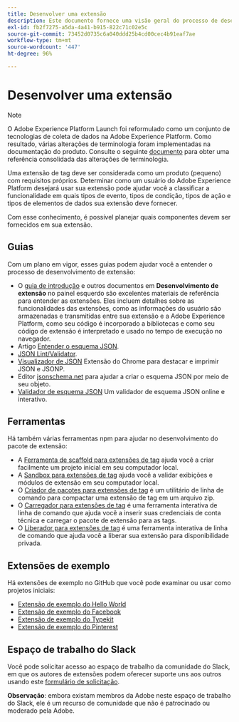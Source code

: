 ```yaml
---
title: Desenvolver uma extensão
description: Este documento fornece uma visão geral do processo de desenvolvimento da extensão de tag, com links para documentações adicionais com processos mais detalhados.
exl-id: fb2f7275-a5da-4a41-b915-822c71c02e5c
source-git-commit: 73452d0735c6a040ddd25b4cd00cec4b91eaf7ae
workflow-type: tm+mt
source-wordcount: '447'
ht-degree: 96%

---
```


# Desenvolver uma extensão

>[!NOTE]
>
>O Adobe Experience Platform Launch foi reformulado como um conjunto de tecnologias de coleta de dados na Adobe Experience Platform. Como resultado, várias alterações de terminologia foram implementadas na documentação do produto. Consulte o seguinte [documento](../../term-updates.md) para obter uma referência consolidada das alterações de terminologia.

Uma extensão de tag deve ser considerada como um produto (pequeno) com requisitos próprios. Determinar como um usuário do Adobe Experience Platform desejará usar sua extensão pode ajudar você a classificar a funcionalidade em quais tipos de evento, tipos de condição, tipos de ação e tipos de elementos de dados sua extensão deve fornecer.

Com esse conhecimento, é possível planejar quais componentes devem ser fornecidos em sua extensão.

## Guias

Com um plano em vigor, esses guias podem ajudar você a entender o processo de desenvolvimento de extensão:

* O [guia de introdução](../getting-started.md) e outros documentos em **Desenvolvimento de extensão** no painel esquerdo são excelentes materiais de referência para entender as extensões. Eles incluem detalhes sobre as funcionalidades das extensões, como as informações do usuário são armazenadas e transmitidas entre sua extensão e a Adobe Experience Platform, como seu código é incorporado a bibliotecas e como seu código de extensão é interpretado e usado no tempo de execução no navegador.
* Artigo [Entender o esquema JSON](https://spacetelescope.github.io/understanding-json-schema/index.html#).
* [JSON Lint/Validator](https://jsonlint.com/).
* [Visualizador de JSON](https://chrome.google.com/webstore/detail/json-viewer/gbmdgpbipfallnflgajpaliibnhdgobh) Extensão do Chrome para destacar e imprimir JSON e JSONP.
* Editor [jsonschema.net](https://jsonschema.net/#/editor) para ajudar a criar o esquema JSON por meio de seu objeto.
* [Validador de esquema JSON](https://www.jsonschemavalidator.net) Um validador de esquema JSON online e interativo.

## Ferramentas

Há também várias ferramentas npm para ajudar no desenvolvimento do pacote de extensão:

* A [Ferramenta de scaffold para extensões de tag](https://www.npmjs.com/package/@adobe/reactor-scaffold) ajuda você a criar facilmente um projeto inicial em seu computador local.
* A [Sandbox para extensões de tag](https://www.npmjs.com/package/@adobe/reactor-sandbox) ajuda você a validar exibições e módulos de extensão em seu computador local.
* O [Criador de pacotes para extensões de tag](https://www.npmjs.com/package/@adobe/reactor-packager) é um utilitário de linha de comando para compactar uma extensão de tag em um arquivo zip.
* O [Carregador para extensões de tag](https://www.npmjs.com/package/@adobe/reactor-uploader) é uma ferramenta interativa de linha de comando que ajuda você a inserir suas credenciais de conta técnica e carregar o pacote de extensão para as tags.
* O [Liberador para extensões de tag](https://www.npmjs.com/package/@adobe/reactor-releaser) é uma ferramenta interativa de linha de comando que ajuda você a liberar sua extensão para disponibilidade privada.

## Extensões de exemplo

Há extensões de exemplo no GitHub que você pode examinar ou usar como projetos iniciais:

* [Extensão de exemplo do Hello World](https://github.com/adobe/reactor-helloworld-extension)
* [Extensão de exemplo do Facebook](https://github.com/Adobe-Marketing-Cloud-Activation/extension-facebookpixel)
* [Extensão de exemplo do Typekit](https://github.com/jeffchasin/extension-typekit)
* [Extensão de exemplo do Pinterest](https://github.com/jeffchasin/extension-pinterest)

## Espaço de trabalho do Slack

Você pode solicitar acesso ao espaço de trabalho da comunidade do Slack, em que os autores de extensões podem oferecer suporte uns aos outros usando este [formulário de solicitação](https://docs.google.com/forms/d/e/1FAIpQLScq1m63YkDrRpvPLhzUqtfoleWiDDTTXZsSivIXRfFdlSMzpQ/viewform).

**Observação**: embora existam membros da Adobe neste espaço de trabalho do Slack, ele é um recurso de comunidade que não é patrocinado ou moderado pela Adobe.
